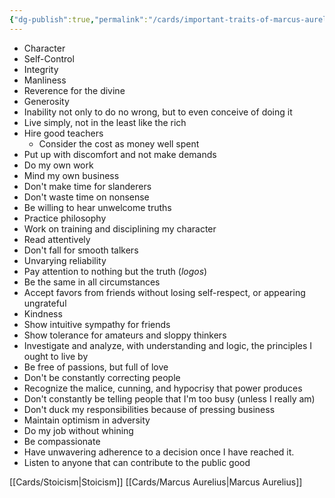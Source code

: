 ```yaml
---
{"dg-publish":true,"permalink":"/cards/important-traits-of-marcus-aurelius/"}
---
```


-   Character
-   Self-Control
-   Integrity
-   Manliness
-   Reverence for the divine
-   Generosity
-   Inability not only to do no wrong, but to even conceive of doing it
-   Live simply, not in the least like the rich
-   Hire good teachers
    -   Consider the cost as money well spent
-   Put up with discomfort and not make demands
-   Do my own work
-   Mind my own business
-   Don't make time for slanderers
-   Don't waste time on nonsense
-   Be willing to hear unwelcome truths
-   Practice philosophy
-   Work on training and disciplining my character
-   Read attentively
-   Don't fall for smooth talkers
-   Unvarying reliability
-   Pay attention to nothing but the truth (_logos_)
-   Be the same in all circumstances
-   Accept favors from friends without losing self-respect, or appearing ungrateful
-   Kindness
-   Show intuitive sympathy for friends
-   Show tolerance for amateurs and sloppy thinkers
-   Investigate and analyze, with understanding and logic, the principles I ought to live by
-   Be free of passions, but full of love
-   Don't be constantly correcting people
-   Recognize the malice, cunning, and hypocrisy that power produces
-   Don't constantly be telling people that I'm too busy (unless I really am)
-   Don't duck my responsibilities because of pressing business
-   Maintain optimism in adversity
-   Do my job without whining
-   Be compassionate
-   Have unwavering adherence to a decision once I have reached it.
-   Listen to anyone that can contribute to the public good

[[Cards/Stoicism\|Stoicism]]
[[Cards/Marcus Aurelius\|Marcus Aurelius]]